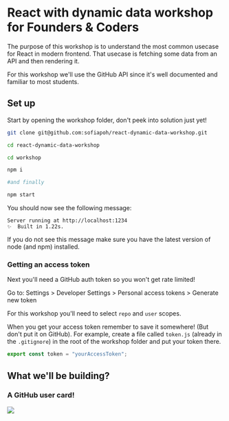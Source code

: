 # React with dynamic data workshop for Founders & Coders

The purpose of this workshop is to understand the most common usecase for React in modern frontend.
That usecase is fetching some data from an API and then rendering it.

For this workshop we'll use the GitHub API since it's well documented and familiar to most students.

## Set up

Start by opening the workshop folder, don't peek into solution just yet!

```bash
git clone git@github.com:sofiapoh/react-dynamic-data-workshop.git

cd react-dynamic-data-workshop

cd workshop

npm i

#and finally

npm start
```

You should now see the following message:

```
Server running at http://localhost:1234
✨  Built in 1.22s.
```

If you do not see this message make sure you have the latest version of node (and npm) installed.

### Getting an access token

Next you'll need a GitHub auth token so you won't get rate limited!

Go to: Settings > Developer Settings > Personal access tokens > Generate new token

For this workshop you'll need to select `repo` and `user` scopes.

When you get your access token remember to save it somewhere! (But don't put it on GitHub). For example, create a file called `token.js` (already in the `.gitignore`) in the root of the workshop folder and put your token there.

```javascript
export const token = "yourAccessToken";
```

## What we'll be building?

### A GitHub user card!

![](https://user-images.githubusercontent.com/17658189/35216025-193031d4-ff5e-11e7-9289-8f7ca5c51a1a.png)
